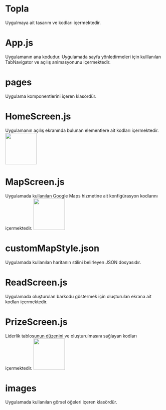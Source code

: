 
# Topla
Uygulmaya ait tasarım ve kodları içermektedir.

# App.js
Uygulamanın ana kodudur. Uygulamada sayfa yönledirmeleri için kulllanılan TabNavigator ve açılış animasyonunu içermektedir.

# pages
Uygulama komponentlerini içeren klasördür.

# HomeScreen.js
Uygulamanın açılış ekranında bulunan elementlere ait kodları içermektedir. 
<img src="https://user-images.githubusercontent.com/24692670/117543568-13101900-b026-11eb-8fdd-8788330289ce.png" width="100" height="100">

# MapScreen.js
Uygulamada kullanılan Google Maps hizmetine ait konfigürasyon kodlarını içermektedir.
<img src="https://user-images.githubusercontent.com/24692670/117543581-2327f880-b026-11eb-9671-ec3c624ffdb0.png" width="100" height="100">

# customMapStyle.json
Uygulamada kullanılan haritanın stilini belirleyen JSON dosyasıdır.

# ReadScreen.js
Uygulamada oluşturulan barkodu göstermek için oluşturulan ekrana ait kodları içermektedir.

# PrizeScreen.js
Liderlik tablosunun düzenini ve oluşturulmasını sağlayan kodları içermektedir.
<img src="https://user-images.githubusercontent.com/24692670/117543556-025fa300-b026-11eb-9317-e0107256d3ce.png" width="100" height="100">

# images
Uygulamada kullanılan görsel öğeleri içeren klasördür.
